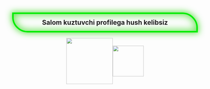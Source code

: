   <div style=" width: 600px; margin: 0 auto; text-align: center;"> <h2 style="border: 5px solid #00ec00; padding: 15px 30px; border-radius: 0 50px; cursor: no-drop; box-shadow: 0px 0px 25px 3px rgba(35, 214, 5, 0.68) inset, 0px 0px 20px 3px rgba(35, 214, 5, 0.68);">Salom kuztuvchi profilega hush kelibsiz</h2> <div style="display: flex; justify-content: center; align-items: center; "> <img  style=" width: 150px; height: 150px;" src="https://media2.giphy.com/media/v1.Y2lkPTc5MGI3NjExYTc0ZWIyNTkxNTlmNGI1NTQyNDhkZWFjNDhjYzM1NTg1NGYyZDkyZiZjdD1n/PbGFUKs3queMhulFgO/giphy.gif" >  <img style=" width: 100px; height: 100px;" src="https://media0.giphy.com/media/fvfjckkRsf1Y5Q9TgI/giphy.gif?cid=ecf05e47oowyt4uhh3skpfmsp7p66u0e2mx2txlmi5xzdpkj&rid=giphy.gif&ct=g" >  </div> </div>
